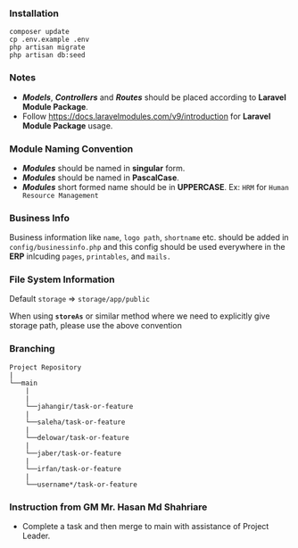### Installation

```
composer update
cp .env.example .env
php artisan migrate
php artisan db:seed
```

### Notes

-   **_Models_**, **_Controllers_** and **_Routes_** should be placed according to **Laravel Module Package**.
-   Follow https://docs.laravelmodules.com/v9/introduction for **Laravel Module Package** usage.

### Module Naming Convention

-   **_Modules_** should be named in **singular** form.
-   **_Modules_** should be named in **PascalCase**.
-   **_Modules_** short formed name should be in **UPPERCASE**. Ex: `HRM` for `Human Resource Management`

### Business Info

Business information like `name`, `logo path`, `shortname` etc. should be added in `config/businessinfo.php` and this config should be used everywhere in the **ERP** inlcuding `pages`, `printables`, and `mails.`

### File System Information

Default `storage` => `storage/app/public`

When using **`storeAs`** or similar method where we need to explicitly give storage path, please use the above convention

### Branching

```
Project Repository
|
└──main
    |
    |
    └──jahangir/task-or-feature
    |
    └──saleha/task-or-feature
    |
    └──delowar/task-or-feature
    |
    └──jaber/task-or-feature
    |
    └──irfan/task-or-feature
    |
    └──username*/task-or-feature
```

### Instruction from GM Mr. Hasan Md Shahriare

-   Complete a task and then merge to main with assistance of Project Leader.
